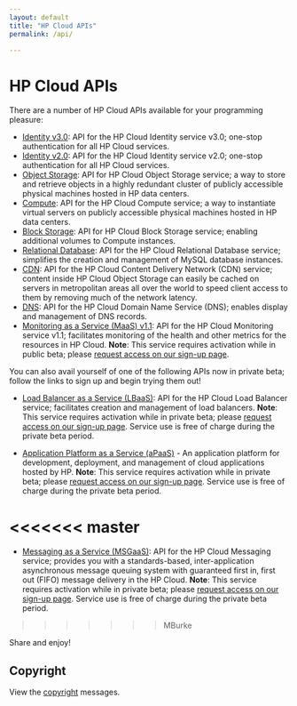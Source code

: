 ```yaml
---
layout: default
title: "HP Cloud APIs"
permalink: /api/

---
```

# HP Cloud APIs

There are a number of HP Cloud APIs available for your programming pleasure: 

* [Identity v3.0](/api/v13/identity/): API for the HP Cloud Identity service v3.0; one-stop authentication for all HP Cloud services.
* [Identity v2.0](/api/identity/): API for the HP Cloud Identity service v2.0; one-stop authentication for all HP Cloud services.
* [Object Storage](/api/object-storage/): API for HP Cloud Object Storage service; a way to store and retrieve objects in a highly redundant cluster of publicly accessible physical machines hosted in HP data centers.
* [Compute](/api/compute/): API for the HP Cloud Compute service; a way to instantiate virtual servers on publicly accessible physical machines hosted in HP data centers.
* [Block Storage](/api/block-storage/): API for HP Cloud Block Storage service; enabling additional volumes to Compute instances.
* [Relational Database](/api/dbaas/): API for the HP Cloud Relational Database service; simplifies the creation and management of MySQL database instances.
* [CDN](/api/CDN/): API for the HP Cloud Content Delivery Network (CDN) service; content inside HP Cloud Object Storage can easily be cached on servers in metropolitan areas all over the world to speed client access to them by removing much of the network latency.
* [DNS](/api/dns/): API for the HP Cloud Domain Name Service (DNS); enables display and management of DNS records.
* [Monitoring as a Service (MaaS) v1.1](/api/v13/monitoring/): API for the HP Cloud Monitoring service v1.1; facilitates monitoring of the health and other metrics for the resources in HP Cloud.
  **Note**: This service requires activation while in public beta; please [request access on our sign-up page](https://account.hpcloud.com/cases/betarequest/maas).


You can also avail yourself of one of the following APIs now in private beta; follow the links to sign up and begin trying them out!

* [Load Balancer as a Service (LBaaS)](/api/lbaas/): API for the HP Cloud Load Balancer service; facilitates creation and management of load balancers.
  **Note**: This service requires activation while in private beta; please [request access on our sign-up page](https://account.hpcloud.com/cases/betarequest/lbaas).  Service use is free of charge during the private beta period.	

* [Application Platform as a Service (aPaaS)](/apaas/) - An application platform for development, deployment, and management of cloud applications hosted by HP.
  **Note**: This service requires activation while in private beta; please [request access on our sign-up page](http://go.hpcloud.com/PaaS-private-beta-signup). Service use is free of charge during the private beta period.

<<<<<<< master
=======
* [Messaging as a Service (MSGaaS)](/api/msgaas/): API for the HP Cloud Messaging service; provides you with a standards-based, inter-application asynchronous message queuing system with guaranteed first in, first out (FIFO) message delivery in the HP Cloud.
  **Note**: This service requires activation while in private beta; please [request access on our sign-up page](https://account.hpcloud.com/cases/betarequest/msgaas). Service use is free of charge during the private beta period.
>>>>>>> MBurke

<!--If you are a more visual learner, perhaps you would prefer our videos on these topics:

Get rid of this comment!

* [Identity Service](api/videos#Identity)
* [Object Storage](/api/videos#Object-Storage)
* [Compute](/api/videos#Compute)
* [Block Storage](/api/videos#Block-Storage)
* [CDN](/api/videos#CDN)
* [RDB](/api/videos#RDB)

-->

Share and enjoy!

## Copyright

View the [copyright](/api/copyright/) messages.
